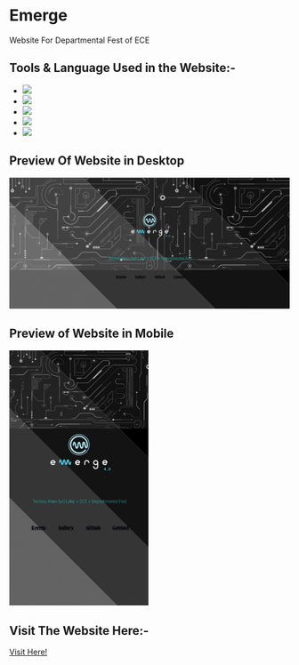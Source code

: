 # Emerge
Website For Departmental Fest of ECE

## Tools & Language Used in the Website:-
<ul>
<li><img width ="75" src="https://cdn.jsdelivr.net/gh/devicons/devicon/icons/vscode/vscode-original-wordmark.svg" /></li>
<li><img width ="75" src="https://cdn.jsdelivr.net/gh/devicons/devicon/icons/html5/html5-original-wordmark.svg" /></li>  
<li><img width ="75" src="https://cdn.jsdelivr.net/gh/devicons/devicon/icons/css3/css3-original-wordmark.svg" /></li>
<li><img width="75" src="https://cdn.jsdelivr.net/gh/devicons/devicon/icons/sass/sass-original.svg" /></li>
<li><img width ="75" src="https://cdn.jsdelivr.net/gh/devicons/devicon/icons/javascript/javascript-original.svg" /></li>
</ul>

## Preview Of Website in Desktop
<img width="650" src="./img/deskpre.png">

## Preview of Website in Mobile
<img width="250" src="./img/Mobpre.jpg">


## Visit The Website Here:-
[Visit Here!](https://emerge-ece-tmsl.vercel.app/)
